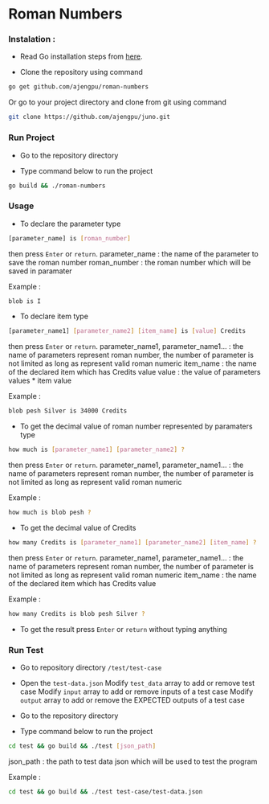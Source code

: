 # Roman Numbers

### Instalation :
* Read Go installation steps from [here](golang.org/doc/install).

* Clone the repository using command 
```sh
go get github.com/ajengpu/roman-numbers
```

Or go to your project directory and clone from git using command 
```sh
git clone https://github.com/ajengpu/juno.git
```

### Run Project
* Go to the repository directory 

* Type command below to run the project
```sh
go build && ./roman-numbers
```

### Usage
* To declare the parameter type 
```sh
[parameter_name] is [roman_number]
```
then press `Enter` or `return`.
parameter_name : the name of the parameter to save the roman number
roman_number   : the roman number which will be saved in paramater

Example :
```sh
blob is I
```

* To declare item type
```sh
[parameter_name1] [parameter_name2] [item_name] is [value] Credits
```
then press `Enter` or `return`.
parameter_name1, parameter_name1... : the name of parameters represent roman number, the number of parameter is not limited as long as represent valid roman numeric
item_name   : the name of the declared item which has Credits value
value       : the value of parameters values * item value

Example :
```sh
blob pesh Silver is 34000 Credits
```

* To get the decimal value of roman number represented by paramaters type
```sh
how much is [parameter_name1] [parameter_name2] ?
```
then press `Enter` or `return`.
parameter_name1, parameter_name1... : the name of parameters represent roman number, the number of parameter is not limited as long as represent valid roman numeric

Example :
```sh
how much is blob pesh ?
```

* To get the decimal value of Credits
```sh
how many Credits is [parameter_name1] [parameter_name2] [item_name] ?
```
then press `Enter` or `return`.
parameter_name1, parameter_name1... : the name of parameters represent roman number, the number of parameter is not limited as long as represent valid roman numeric
item_name   : the name of the declared item which has Credits value

Example :
```sh
how many Credits is blob pesh Silver ?
```

* To get the result press `Enter` or `return` without typing anything

### Run Test
* Go to repository directory `/test/test-case` 

* Open the `test-data.json` 
Modify `test_data` array to add or remove test case
Modify `input` array to add or remove inputs of a test case
Modify `output` array to add or remove the EXPECTED outputs of a test case

* Go to the repository directory 

* Type command below to run the project
```sh
cd test && go build && ./test [json_path]
```
json_path : the path to test data json which will be used to test the program

Example :
```sh
cd test && go build && ./test test-case/test-data.json
```
